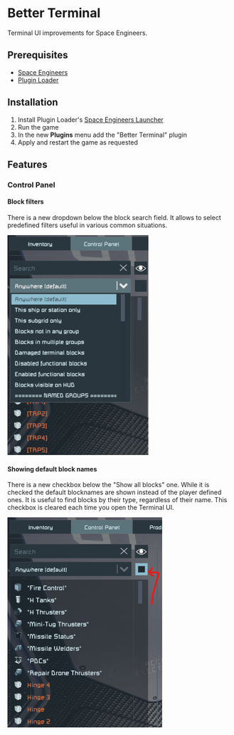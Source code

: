 # Better Terminal

Terminal UI improvements for Space Engineers.

## Prerequisites

- [Space Engineers](https://store.steampowered.com/app/244850/Space_Engineers/)
- [Plugin Loader](https://github.com/sepluginloader/SpaceEngineersLauncher)

## Installation

1. Install Plugin Loader's [Space Engineers Launcher](https://github.com/sepluginloader/SpaceEngineersLauncher)
2. Run the game
3. In the new **Plugins** menu add the "Better Terminal" plugin
4. Apply and restart the game as requested

## Features

### Control Panel

#### Block filters

There is a new dropdown below the block search field. It allows to select predefined filters useful in various common situations.

![Block filters](doc/BlockFilters.png "Block Filters")

#### Showing default block names

There is a new checkbox below the "Show all blocks" one.
While it is checked the default blocknames are shown instead of the player defined ones.
It is useful to find blocks by their type, regardless of their name.
This checkbox is cleared each time you open the Terminal UI.

![Show/hide default block names](doc/DefaultBlockNames.png "Show/Hide Default Block Names")
